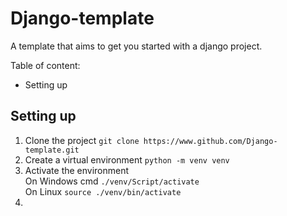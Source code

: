 # Django-template
A template that aims to get you started with a django project.

Table of content:
- Setting up


## Setting up
1. Clone the project `git clone https://www.github.com/Django-template.git`
2. Create a virtual environment `python -m venv venv`
3. Activate the environment </br>
    On Windows cmd `./venv/Script/activate` </br>
    On Linux `source ./venv/bin/activate` </br>
4. 